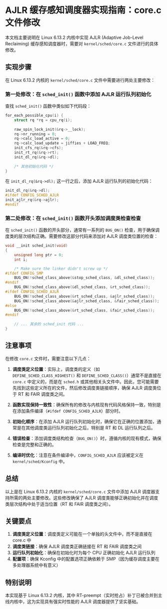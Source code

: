 # AJLR 缓存感知调度器实现指南：core.c 文件修改

本文档主要说明在 Linux 6.13.2 内核中实现 AJLR (Adaptive Job-Level Reclaiming) 缓存感知调度器时，需要对 `kernel/sched/core.c` 文件进行的具体修改。

## 实现步骤

在 Linux 6.13.2 内核的 `kernel/sched/core.c` 文件中需要进行两处主要修改：

### 第一处修改：在 `sched_init()` 函数中添加 AJLR 运行队列初始化

查找 `sched_init()` 函数中类似如下代码段：

```c
for_each_possible_cpu(i) {
    struct rq *rq = cpu_rq(i);
    
    raw_spin_lock_init(&rq->__lock);
    rq->nr_running = 0;
    rq->calc_load_active = 0;
    rq->calc_load_update = jiffies + LOAD_FREQ;
    init_cfs_rq(&rq->cfs);
    init_rt_rq(&rq->rt);
    init_dl_rq(&rq->dl);
    
    /* 其他初始化代码 */
}
```

在 `init_dl_rq(&rq->dl);` 这一行之后，添加 AJLR 运行队列的初始化代码：

```c
init_dl_rq(&rq->dl);
#ifdef CONFIG_SCHED_AJLR
init_ajlr_rq(&rq->ajlr);
#endif
```

### 第二处修改：在 `sched_init()` 函数开头添加调度类检查检查

在 `sched_init()` 函数的开头部分，通常有一系列的 `BUG_ON()` 检查，用于确保调度类的层次结构正确。需要修改这部分代码来添加对 AJLR 调度类位置的检查：

```c
void __init sched_init(void)
{
    unsigned long ptr = 0;
    int i;

    /* Make sure the linker didn't screw up */
#ifdef CONFIG_SMP
    BUG_ON(!sched_class_above(&stop_sched_class, &dl_sched_class));
#endif
    BUG_ON(!sched_class_above(&dl_sched_class, &rt_sched_class));
#ifdef CONFIG_SCHED_AJLR
    BUG_ON(!sched_class_above(&rt_sched_class, &ajlr_sched_class));
    BUG_ON(!sched_class_above(&ajlr_sched_class, &fair_sched_class));
#else
    BUG_ON(!sched_class_above(&rt_sched_class, &fair_sched_class));
#endif
    
    // ... 其余的 sched_init 代码 ...
}
```

## 注意事项

在修改 `core.c` 文件时，需要注意以下几点：

1. **调度类定义位置**：实际上，调度类的定义（如 `DEFINE_SCHED_CLASS_HIGHEST()` 和 `DEFINE_SCHED_CLASS()`）通常不是直接在 `core.c` 中定义的，而是在 `sched.h` 或其他相关头文件中。因此，您可能需要先找到这些定义所在的文件，然后修改调度类链接顺序，确保 AJLR 调度类位于 RT 和 FAIR 调度类之间。

2. **函数实现保持一致性**：确保所有的修改与内核现有代码风格保持一致，特别是在添加条件编译（`#ifdef CONFIG_SCHED_AJLR`）部分时。

3. **初始化顺序**：在添加 AJLR 运行队列初始化时，确保它在正确的位置添加，通常是在其他调度类运行队列初始化之后，特别是 RT 和 DL 运行队列之后。

4. **错误检查**：添加调度类结构检查（`BUG_ON()`）时，遵循内核的现有模式，确保检查是完整和正确的。

5. **编译时优化**：注意在条件编译中，`CONFIG_SCHED_AJLR` 应该被定义在 `kernel/sched/Kconfig` 中。

## 总结

以上是在 Linux 6.13.2 内核的 `kernel/sched/core.c` 文件中添加 AJLR 调度器支持所需的两处主要修改。这些修改确保了 AJLR 调度类能够正确初始化并在调度类层次结构中处于适当位置（RT 和 FAIR 调度类之间）。

## 关键要点

1. **调度类定义位置**：调度类定义可能在一个单独的头文件中，而不是直接在 core.c 中
2. **调度类链接**：确保 AJLR 调度类正确链接在 RT 和 FAIR 调度类之间
3. **运行队列初始化**：确保在初始化时为每个 CPU 正确初始化 AJLR 运行队列
4. **配置项**：确保 Kconfig 中的配置选项正确依赖于 SMP（因为缓存调度主要在多处理器系统中有意义）

## 特别说明

本实现基于 Linux 6.13.2 内核，其中 RT-preempt（实时抢占）补丁已被合并到主线内核中，这为实现具有强实时性能的 AJLR 调度器提供了坚实基础。